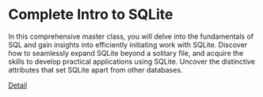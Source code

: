 # Complete Intro to SQLite

In this comprehensive master class, you will delve into the fundamentals of SQL and gain insights into efficiently initiating work with SQLite. Discover how to seamlessly expand SQLite beyond a solitary file, and acquire the skills to develop practical applications using SQLite. Uncover the distinctive attributes that set SQLite apart from other databases. 

[Detail](https://eduitfree.com/3XXY)